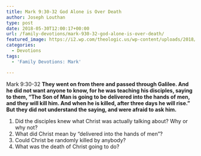 ```yaml
---
title: Mark 9:30-32 God Alone is Over Death
author: Joseph Louthan
type: post
date: 2018-05-30T12:00:17+00:00
url: /family-devotions/mark-930-32-god-alone-is-over-death/
featured_image: https://i2.wp.com/theologic.us/wp-content/uploads/2018/05/showImage.jpeg?resize=440%2C347
categories:
  - Devotions
tags:
  - 'Family Devotions: Mark'

---
```

Mark 9:30-32 **They went on from there and passed through Galilee. And he did not want anyone to know, for he was teaching his disciples, saying to them, “The Son of Man is going to be delivered into the hands of men, and they will kill him. And when he is killed, after three days he will rise.” But they did not understand the saying, and were afraid to ask him.**

  1. Did the disciples knew what Christ was actually talking about? Why or why not?
  2. What did Christ mean by &#8220;delivered into the hands of men&#8221;?
  3. Could Christ be randomly killed by anybody?
  4. What was the death of Christ going to do?